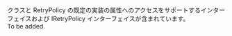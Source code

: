 <Namespace Name="Microsoft.WindowsAzure.Storage.RetryPolicies">
  <Docs>
    <summary>クラスと RetryPolicy の既定の実装の属性へのアクセスをサポートするインターフェイスおよび IRetryPolicy インターフェイスが含まれています。</summary> 
    <remarks>To be added.</remarks>
  </Docs>
</Namespace>
